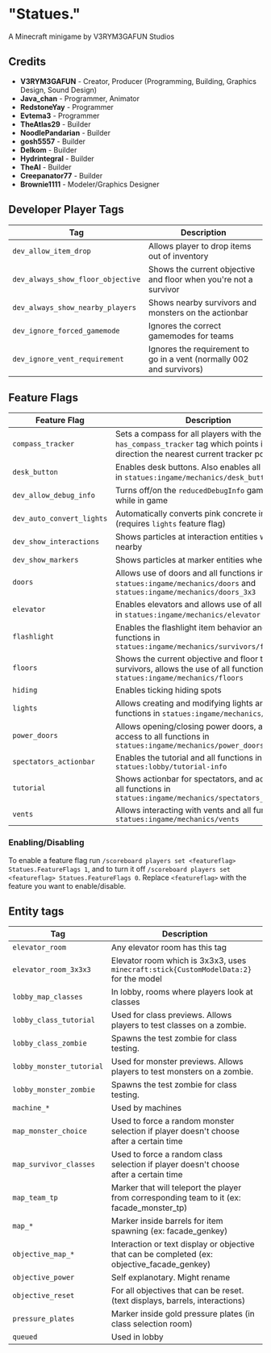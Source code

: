 # "Statues."

A Minecraft minigame by V3RYM3GAFUN Studios

## Credits

- **V3RYM3GAFUN** - Creator, Producer (Programming, Building, Graphics Design, Sound Design)
- **Java_chan** - Programmer, Animator
- **RedstoneYay** - Programmer
- **Evtema3** - Programmer
- **TheAtlas29** - Builder
- **NoodlePandarian** - Builder
- **gosh5557** - Builder
- **Delkom** - Builder
- **Hydrintegral** - Builder
- **TheAI** - Builder
- **Creepanator77** - Builder
- **Brownie1111** - Modeler/Graphics Designer

## Developer Player Tags

| Tag                               | Description                                                          |
|-----------------------------------|----------------------------------------------------------------------|
| `dev_allow_item_drop`             | Allows player to drop items out of inventory                         |
| `dev_always_show_floor_objective` | Shows the current objective and floor when you're not a survivor     |
| `dev_always_show_nearby_players`  | Shows nearby survivors and monsters on the actionbar                 |
| `dev_ignore_forced_gamemode`      | Ignores the correct gamemodes for teams                              |
| `dev_ignore_vent_requirement`     | Ignores the requirement to go in a vent (normally 002 and survivors) |

## Feature Flags

| Feature Flag              | Description                                                                                                                       |
|---------------------------|-----------------------------------------------------------------------------------------------------------------------------------|
| `compass_tracker`         | Sets a compass for all players with the `has_compass_tracker` tag which points in the direction the nearest current tracker point |
| `desk_button`             | Enables desk buttons. Also enables all functions in `statues:ingame/mechanics/desk_button`                                        |
| `dev_allow_debug_info`    | Turns off/on the `reducedDebugInfo` gamerule while in game                                                                        |
| `dev_auto_convert_lights` | Automatically converts pink concrete into lights (requires `lights` feature flag)                                                 |
| `dev_show_interactions`   | Shows particles at interaction entities when nearby                                                                               |
| `dev_show_markers`        | Shows particles at marker entities when nearby                                                                                    |
| `doors`                   | Allows use of doors and all functions in `statues:ingame/mechanics/doors` and `statues:ingame/mechanics/doors_3x3`                |
| `elevator`                | Enables elevators and allows use of all functions in `statues:ingame/mechanics/elevator`                                          |
| `flashlight`              | Enables the flashlight item behavior and functions in `statues:ingame/mechanics/survivors/flashlight`                             |
| `floors`                  | Shows the current objective and floor to survivors, allows the use of all functions in `statues:ingame/mechanics/floors`          |
| `hiding`                  | Enables ticking hiding spots                                                                                                      |
| `lights`                  | Allows creating and modifying lights and all functions in `statues:ingame/mechanics/lights`                                       |
| `power_doors`             | Allows opening/closing power doors, and access to all functions in `statues:ingame/mechanics/power_doors`                         |
| `spectators_actionbar`    | Enables the tutorial and all functions in `statues:lobby/tutorial-info`                                                           |
| `tutorial`                | Shows actionbar for spectators, and access to all functions in `statues:ingame/mechanics/spectators_actionbar`                    |
| `vents`                   | Allows interacting with vents and all functions in `statues:ingame/mechanics/vents`                                               |

### Enabling/Disabling

To enable a feature flag run `/scoreboard players set <featureflag> Statues.FeatureFlags 1`, and to turn it off `/scoreboard players set <featureflag> Statues.FeatureFlags 0`. Replace `<featureflag>` with the feature you want to enable/disable.

## Entity tags

| Tag                     | Description                                                                                   |
|-------------------------|-----------------------------------------------------------------------------------------------|
| `elevator_room`         | Any elevator room has this tag                                                                |
| `elevator_room_3x3x3`   | Elevator room which is 3x3x3, uses `minecraft:stick{CustomModelData:2}` for the model         |
| `lobby_map_classes`     | In lobby, rooms where players look at classes                                                 |
| `lobby_class_tutorial`  | Used for class previews. Allows players to test classes on a zombie.                          |
| `lobby_class_zombie`    | Spawns the test zombie for class testing.                                                     |
| `lobby_monster_tutorial`| Used for monster previews. Allows players to test monsters on a zombie.                       |
| `lobby_monster_zombie`  | Spawns the test zombie for class testing.                                                     |
| `machine_*`             | Used by machines                                                                              |
| `map_monster_choice`    | Used to force a random monster selection if player doesn't choose after a certain time        |
| `map_survivor_classes`  | Used to force a random class selection if player doesn't choose after a certain time          |
| `map_team_tp`           | Marker that will teleport the player from corresponding team to it (ex: facade_monster_tp)    |
| `map_*`                 | Marker inside barrels for item spawning (ex: facade_genkey)                                   |
| `objective_map_*`       | Interaction or text display or objective that can be completed (ex: objective_facade_genkey)  |
| `objective_power`       | Self explanotary. Might rename                                                                |
| `objective_reset`       | For all objectives that can be reset. (text displays, barrels, interactions)                  |
| `pressure_plates`       | Marker inside gold pressure plates (in class selection room)                                  |
| `queued`                | Used in lobby                                                                                 |
